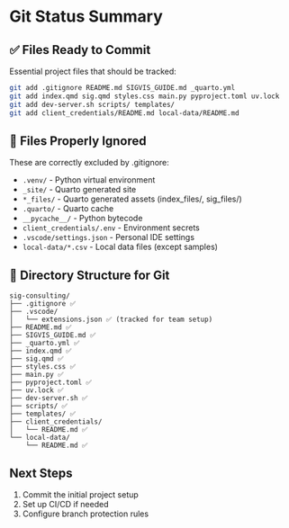 # Git Status Summary

## ✅ Files Ready to Commit
Essential project files that should be tracked:

```bash
git add .gitignore README.md SIGVIS_GUIDE.md _quarto.yml 
git add index.qmd sig.qmd styles.css main.py pyproject.toml uv.lock
git add dev-server.sh scripts/ templates/ 
git add client_credentials/README.md local-data/README.md
```

## 🚫 Files Properly Ignored
These are correctly excluded by .gitignore:

- `.venv/` - Python virtual environment
- `_site/` - Quarto generated site
- `*_files/` - Quarto generated assets (index_files/, sig_files/)
- `.quarto/` - Quarto cache
- `__pycache__/` - Python bytecode
- `client_credentials/.env` - Environment secrets
- `.vscode/settings.json` - Personal IDE settings
- `local-data/*.csv` - Local data files (except samples)

## 📁 Directory Structure for Git

```
sig-consulting/
├── .gitignore ✅
├── .vscode/
│   └── extensions.json ✅ (tracked for team setup)
├── README.md ✅
├── SIGVIS_GUIDE.md ✅
├── _quarto.yml ✅
├── index.qmd ✅
├── sig.qmd ✅  
├── styles.css ✅
├── main.py ✅
├── pyproject.toml ✅
├── uv.lock ✅
├── dev-server.sh ✅
├── scripts/ ✅
├── templates/ ✅
├── client_credentials/
│   └── README.md ✅
└── local-data/
    └── README.md ✅
```

## Next Steps

1. Commit the initial project setup
2. Set up CI/CD if needed
3. Configure branch protection rules